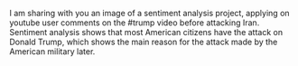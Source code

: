 
I am sharing with you an image of a sentiment analysis project, applying on youtube user comments on the #trump video before attacking Iran.
Sentiment analysis shows that most American citizens have the attack on Donald Trump, which shows the main reason for the attack made by the American military later.
